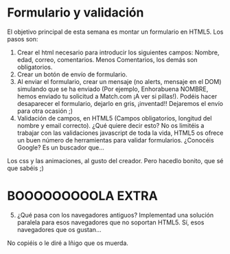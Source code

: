 
Formulario y validación
========================

El objetivo principal de esta semana es montar un formulario en HTML5. Los pasos son:

1. Crear el html necesario para introducir los siguientes campos: Nombre, edad, correo, comentarios. Menos Comentarios, los demás son obligatorios.
2. Crear un botón de envío de formulario.
3. Al enviar el formulario, crear un mensaje (no alerts, mensaje en el DOM) simulando que se ha enviado (Por ejemplo, Enhorabuena NOMBRE, hemos enviado tu solicitud a Match.com ¡A ver si pillas!). Podéis hacer desaparecer el formulario, dejarlo en gris, ¡inventad!! Dejaremos el envío para otra ocasión ;)
4. Validación de campos, en HTML5 (Campos obligatorios, longitud del nombre y email correcto). ¿Qué quiere decir esto? No os limitéis a trabajar con las validaciones javascript de toda la vida, HTML5 os ofrece un buen número de herramientas para validar formularios. ¿Conocéis Google? Es un buscador que...

Los css y las animaciones, al gusto del creador. Pero hacedlo bonito, que sé que sabéis ;)

BOOOOOOOOOLA EXTRA
====================
5. ¿Qué pasa con los navegadores antiguos? Implementad una solución paralela para esos navegadores que no soportan HTML5. Sí, esos navegadores que os gustan...

No copiéis o le diré a Iñigo que os muerda.